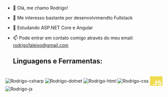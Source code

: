 - 👋 Olá, me chamo Rodrigo!
- 👀 Me interesso bastante por desenvolvimendto Fullstack
- 🌱 Estudando ASP.NET Core e Angular
- 📫 Pode entrar em contato comigo através do meu email: rodrigo1aleixo@gmail.com
  
  <h2>Linguagens e Ferramentas:</h2>
  
<div style="display: inline_block"><br>
  
   <img align="center" alt="Rodrigo-csharp" height="30" width="40" src="https://cdn.jsdelivr.net/gh/devicons/devicon/icons/csharp/csharp-original.svg" />  
   <img align="center" alt="Rodrigo-dotnet" height="30" width="40" src="https://cdn.jsdelivr.net/gh/devicons/devicon/icons/dotnetcore/dotnetcore-original.svg" />      
   <img align="center" alt="Rodrigo-html" height="30" width="40" src="https://cdn.jsdelivr.net/gh/devicons/devicon/icons/html5/html5-plain-wordmark.svg" />
   <img align="center" alt="Rodrigo-css" height="30" width="40" src="https://cdn.jsdelivr.net/gh/devicons/devicon/icons/css3/css3-plain-wordmark.svg" />
   <img align="center" alt="Rodrigo-js" height="30" width="40" src="https://raw.githubusercontent.com/devicons/devicon/master/icons/javascript/javascript-plain.svg" />
   <img align="center" alt="Rodrigo-js" height="30" width="40" src="https://cdn.jsdelivr.net/gh/devicons/devicon/icons/angularjs/angularjs-plain.svg" />
          
</div>
